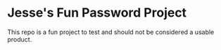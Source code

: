 # Jesse's Fun Password Project

This repo is a fun project to test and should not be considered a usable product.

